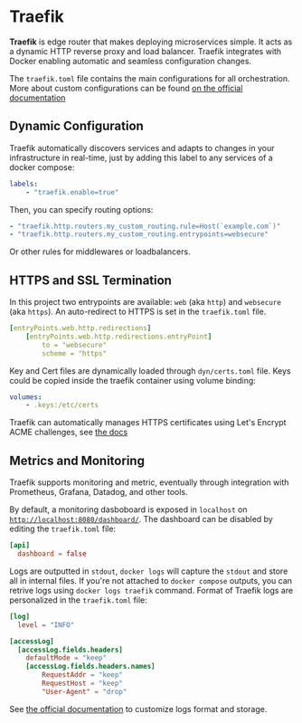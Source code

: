 # Traefik

**Traefik** is edge router that makes deploying microservices simple.
It acts as a dynamic HTTP reverse proxy and load balancer.
Traefik integrates with Docker enabling automatic and seamless configuration changes.

The `traefik.toml` file contains the main configurations for all orchestration. More about custom configurations can be found [on the official documentation](https://doc.traefik.io/traefik/providers/docker/)

## Dynamic Configuration

Traefik automatically discovers services and adapts to changes in your infrastructure in real-time, just by adding this label to any services of a docker compose:

```yaml
labels:
    - "traefik.enable=true"
```

Then, you can specify routing options:

```yaml
- "traefik.http.routers.my_custom_routing.rule=Host(`example.com`)"
- "traefik.http.routers.my_custom_routing.entrypoints=websecure"
```

Or other rules for middlewares or loadbalancers.

## HTTPS and SSL Termination

In this project two entrypoints are available: `web` (aka `http`) and `websecure` (aka `https`). An auto-redirect to HTTPS is set in the `traefik.toml` file.

```yaml
[entryPoints.web.http.redirections]
    [entryPoints.web.http.redirections.entryPoint]
        to = "websecure"
        scheme = "https"
```

Key and Cert files are dynamically loaded through `dyn/certs.toml` file.
Keys could be copied inside the traefik container using volume binding:

```yaml
volumes:
    - .keys:/etc/certs
```

Traefik can automatically manages HTTPS certificates using Let's Encrypt ACME challenges, see [the docs](https://doc.traefik.io/traefik/https/acme/)

## Metrics and Monitoring

Traefik supports monitoring and metric, eventually through integration with Prometheus, Grafana, Datadog, and other tools.

By default, a monitoring dasboboard is exposed in `localhost` on [`http://localhost:8080/dashboard/`](http://localhost:8080/dashboard/). The dashboard can be disabled by editing the `traefik.toml` file:

```toml
[api]
  dashboard = false
```

Logs are outputted in `stdout`, `docker logs` will capture the `stdout` and store all in internal files.
If you're not attached to `docker compose` outputs, you can retrive logs using `docker logs traefik` command.
Format of Traefik logs are personalized in the `traefik.toml` file:

```toml
[log]
  level = "INFO"

[accessLog]
  [accessLog.fields.headers]
    defaultMode = "keep"
    [accessLog.fields.headers.names]
        RequestAddr = "keep"
        RequestHost = "keep"
        "User-Agent" = "drop"
```

See [the official documentation](https://doc.traefik.io/traefik/observability/logs/) to customize logs format and storage.
